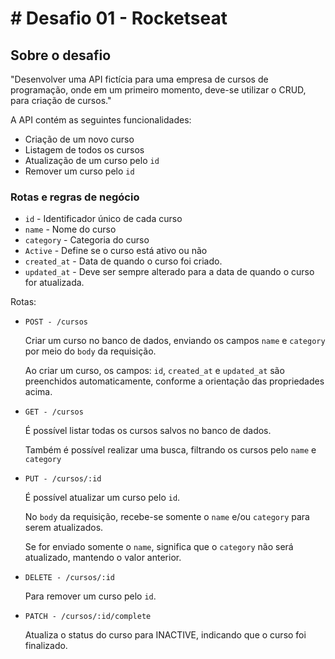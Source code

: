 
# # Desafio 01 - Rocketseat

## Sobre o desafio

"Desenvolver uma API fictícia para uma empresa de cursos de programação, onde em um primeiro momento, deve-se utilizar o CRUD, para criação de cursos."

A API contém as seguintes funcionalidades:

- Criação de um novo curso
- Listagem de todos os cursos
- Atualização de um curso pelo `id`
- Remover um curso pelo `id`

### Rotas e regras de negócio

- `id` - Identificador único de cada curso
- `name` - Nome do curso
- `category` - Categoria do curso
- `Active` - Define se o curso está ativo ou não
- `created_at` - Data de quando o curso foi criado.
- `updated_at` - Deve ser sempre alterado para a data de quando o curso for atualizada.

Rotas:

- `POST - /cursos`
    
  Criar um curso no banco de dados, enviando os campos `name` e `category` por meio do `body` da requisição.
    
    Ao criar um curso, os campos: `id`, `created_at`   e `updated_at` são preenchidos automaticamente, conforme a orientação das propriedades acima.

- `GET - /cursos`
    
    É possível listar todas os cursos salvos no banco de dados.
    
    Também é possível realizar uma busca, filtrando os cursos pelo `name` e `category`

- `PUT - /cursos/:id`
    
    É possível atualizar um curso pelo `id`.
    
    No `body` da requisição, recebe-se somente o `name` e/ou `category` para serem atualizados.
    
    Se for enviado somente o `name`, significa que o `category` não será atualizado, mantendo o valor anterior.

- `DELETE - /cursos/:id`
    
    Para remover um curso pelo `id`.

- `PATCH - /cursos/:id/complete`

    Atualiza o status do curso para INACTIVE, indicando que o curso foi finalizado.
